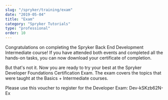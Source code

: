 ```yaml
---
slug: "/spryker/training/exam"
date: "2019-05-04"
title: "Exam"
category: "Spryker Tutorials"
type: "professional"
order: 10
---
```


Congratulations on completing the Spryker Back End Development Intermediate course!
If you have attended both events and completed all the hands-on tasks, you can now download your certificate of completion.

But that's not it. Now you are ready to try your best at the Spryker Developer Foundations Certification Exam. The exam covers the topics that were taught at the Basics + Intermediate courses.

Please use this voucher to register for the Developer Exam: Dev-kSKzb62N-Ex
